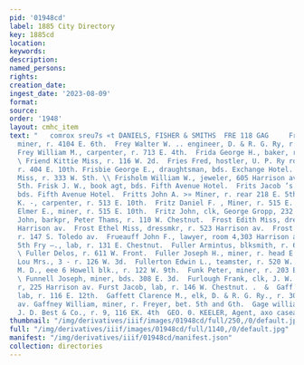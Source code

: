 ```yaml
---
pid: '01948cd'
label: 1885 City Directory
key: 1885cd
location: 
keywords: 
description: 
named_persons: 
rights: 
creation_date: 
ingest_date: '2023-08-09'
format: 
source: 
order: '1948'
layout: cmhc_item
text: "   comrox sreu7s «t DANIELS, FISHER & SMITHS  FRE 118 GAG     Frey Peter B.,
  miner, r. 4104 E. 6th.  Frey Walter W. .. engineer, D. & R. G. Ry, r. 134 E. 13th.
  Frey William M., carpenter, r. 713 E. 4th.  Frida George H., baker, r. 709 E. 5th.
  \ Friend Kittie Miss, r. 116 W. 2d.  Fries Fred, hostler, U. P. Ry round house,
  r. 404 E. 10th. Frisbie George E., draughtsman, bds. Exchange Hotel. Frisholm Nellie
  Miss, r. 333 W. Sth. \\ Frisholm William W., jeweler, 605 Harrison av., r. 333 W.
  5th. Frisk J. W., book agt, bds. Fifth Avenue Hotel.  Frits Jacob ’s., painter,
  bds. Fifth Avenue Hotel.  Fritts John A. >» Miner, r. rear 218 E. 5th.  Fritz Austin
  K. -, carpenter, r. 513 E. 10th.  Fritz Daniel F. , Miner, r. 515 E. 10th.  Fritz
  Elmer E., miner, r. 515 E. 10th.  Fritz John, clk, George Gropp, 232 E. 3d.  Fritz
  John, barkpr, Peter Thams, r. 110 W. Chestnut.  Frost Edith Miss, dressmkr, r. 523
  Harrison av.  Frost Ethel Miss, dressmkr, r. 523 Harrison av.  Frost Thomas, lab,
  r. 147 S. Toledo av.  Frueauff John F., lawyer, room 4,303 Harrison av.,r.226 W.
  5th Fry —., lab, r. 131 E. Chestnut.  Fuller Armintus, blksmith, r. 611 W. Front.
  \ Fuller Delos, r. 611 W. Front.  Fuller Joseph H., miner, r. head E. 7th.  Fuller
  Lou Mrs., 3 - r. 126 W. 3d.  Fullerton Edwin L., teamster, r. 520 W. Chestnut.  Fulton
  M. D., eee 6 Howell blk., r. 122 W. 9th.  Funk Peter, miner, r. 203 E. Chestnut.
  \ Funnell Joseph, miner, bds. 308 E. 3d.  Furlough Frank, clk, J. W. Hull & Bro.,
  r, 225 Harrison av. Furst Jacob, lab, r. 146 W. Chestnut. .  &  Gaff Robert S.,
  lab, r. 116 E. 12th.  Gaffett Clarence M., elk, D. & R. G. Ry., r. 303 Harrison
  av. Gaffney William, miner, r. Freyer, bet. 5th and Gth.  Gage william H. H., salesman,
  J. D. Best & Co., r. 9, 116 EK. 4th  GEO. 0. KEELER, Agent, axo caseazey Some any "
thumbnail: "/img/derivatives/iiif/images/01948cd/full/250,/0/default.jpg"
full: "/img/derivatives/iiif/images/01948cd/full/1140,/0/default.jpg"
manifest: "/img/derivatives/iiif/01948cd/manifest.json"
collection: directories
---
```

